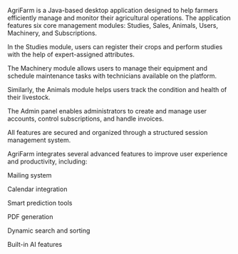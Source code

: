 AgriFarm is a Java-based desktop application designed to help farmers efficiently manage and monitor their agricultural operations. The application features six core management modules: Studies, Sales, Animals, Users, Machinery, and Subscriptions.

In the Studies module, users can register their crops and perform studies with the help of expert-assigned attributes.

The Machinery module allows users to manage their equipment and schedule maintenance tasks with technicians available on the platform.

Similarly, the Animals module helps users track the condition and health of their livestock.

The Admin panel enables administrators to create and manage user accounts, control subscriptions, and handle invoices.

All features are secured and organized through a structured session management system.

AgriFarm integrates several advanced features to improve user experience and productivity, including:

Mailing system

Calendar integration

Smart prediction tools

PDF generation

Dynamic search and sorting

Built-in AI features
